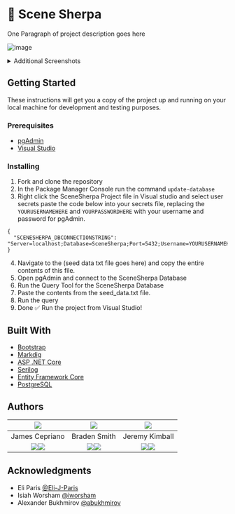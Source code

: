 # 🎥 Scene Sherpa 

One Paragraph of project description goes here

![image](https://github.com/jcepriano/SceneSherpa/assets/130601077/3c14cbe0-0c95-4ae9-b1e7-0519276eff95)
<details>
  <summary>Additional Screenshots</summary>
  <img src="https://github.com/jcepriano/SceneSherpa/assets/130601077/333eb95d-dce4-4aa6-93b4-57bd5aa3d848" name="media-show">
  <img src="https://github.com/jcepriano/SceneSherpa/assets/130601077/e64b766c-cabe-4923-8ce7-f61c5f15b857" name="user-show">
  <img src="https://github.com/jcepriano/SceneSherpa/assets/130601077/885420a5-13df-48ca-81c2-b501e1ac03ec" name="about-page">
</details>

## Getting Started

These instructions will get you a copy of the project up and running on your local machine for development and testing purposes.

### Prerequisites

* [pgAdmin](https://www.pgadmin.org/)
* [Visual Studio](https://visualstudio.microsoft.com/)

### Installing

1. Fork and clone the repository
2. In the Package Manager Console run the command `update-database`
3. Right click the SceneSherpa Project file in Visual studio and select user secrets paste the code below into your secrets file, replacing the `YOURUSERNAMEHERE` and `YOURPASSWORDHERE` with your username and password for pgAdmin.
```
{
  "SCENESHERPA_DBCONNECTIONSTRING": "Server=localhost;Database=SceneSherpa;Port=5432;Username=YOURUSERNAMEHERE;Password=YOURPASSWORDHERE"
}
```
4. Navigate to the (seed data txt file goes here) and copy the entire contents of this file.
5. Open pgAdmin and connect to the SceneSherpa Database
6. Run the Query Tool for the SceneSherpa Database
7. Paste the contents from the seed_data.txt file.
8. Run the query
9. Done ✅ Run the project from Visual Studio!

## Built With
* [Bootstrap](https://getbootstrap.com/)
* [Markdig](https://github.com/xoofx/markdig)
* [ASP .NET Core](https://github.com/dotnet/aspnetcore)
* [Serilog](https://serilog.net/)
* [Entity Framework Core](https://github.com/dotnet/efcore)
* [PostgreSQL](https://www.postgresql.org/)

## Authors
| <img src="https://github.com/jcepriano.png?">    | <img src="https://github.com/bradenasmith2.png?">|<img src="https://github.com/jeremy-kimball.png?"> |
|:---:|:--:|:----:|
| James Cepriano | Braden Smith  | Jeremy Kimball|
|  <a href="https://www.linkedin.com/in/jamescepriano/"><img src="https://img.shields.io/badge/LinkedIn-0077B5?style=for-the-badge&logo=linkedin&logoColor=white"></img></a><a href="https://github.com/jcepriano/"><img src="https://img.shields.io/badge/GitHub-100000?style=for-the-badge&logo=github&logoColor=white"></img></a>              |   <a href="https://www.linkedin.com/in/braden-smith2/"><img src="https://img.shields.io/badge/LinkedIn-0077B5?style=for-the-badge&logo=linkedin&logoColor=white"></img></a><a href="https://github.com/bradenasmith2"><img src="https://img.shields.io/badge/GitHub-100000?style=for-the-badge&logo=github&logoColor=white"></img></a>            |<a href="https://www.linkedin.com/in/jeremyckimball/"><img src="https://img.shields.io/badge/LinkedIn-0077B5?style=for-the-badge&logo=linkedin&logoColor=white"></img></a><a href="https://github.com/jeremy-kimball"><img src="https://img.shields.io/badge/GitHub-100000?style=for-the-badge&logo=github&logoColor=white"></img></a>|

## Acknowledgments

* Eli Paris [@Eli-J-Paris](https://github.com/Eli-J-Paris)
* Isiah Worsham [@iworsham](https://github.com/iworsham)
* Alexander Bukhmirov [@abukhmirov](https://github.com/abukhmirov)




















